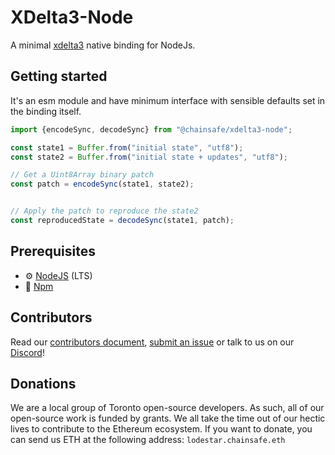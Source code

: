 # XDelta3-Node

A minimal [xdelta3](https://github.com/jmacd/xdelta/tree/release3_1_apl/xdelta3) native binding for NodeJs.

## Getting started

It's an esm module and have minimum interface with sensible defaults set in the binding itself. 

```ts
import {encodeSync, decodeSync} from "@chainsafe/xdelta3-node";

const state1 = Buffer.from("initial state", "utf8");
const state2 = Buffer.from("initial state + updates", "utf8");

// Get a Uint8Array binary patch
const patch = encodeSync(state1, state2);


// Apply the patch to reproduce the state2
const reproducedState = decodeSync(state1, patch);
```

## Prerequisites

- :gear: [NodeJS](https://nodejs.org/) (LTS)
- :toolbox: [Npm](https://docs.npmjs.com/)

## Contributors

Read our [contributors document](/CONTRIBUTING.md), [submit an issue](https://github.com/ChainSafe/xdelta3-node/issues/new/choose) or talk to us on our [Discord](https://discord.gg/yjyvFRP)!

## Donations

We are a local group of Toronto open-source developers. As such, all of our open-source work is funded by grants. We all take the time out of our hectic lives to contribute to the Ethereum ecosystem. If you want to donate, you can send us ETH at the following address: `lodestar.chainsafe.eth`
